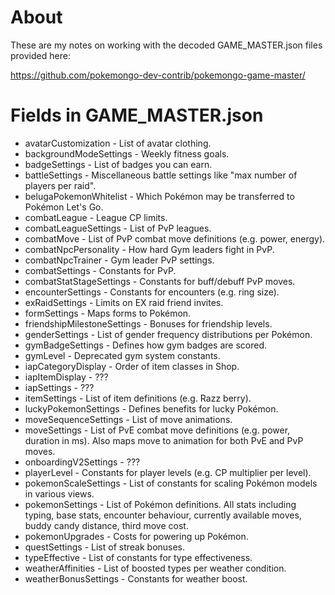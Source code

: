 # About

These are my notes on working with the decoded GAME_MASTER.json files provided
here:

https://github.com/pokemongo-dev-contrib/pokemongo-game-master/

# Fields in GAME_MASTER.json

* avatarCustomization - List of avatar clothing.
* backgroundModeSettings - Weekly fitness goals.
* badgeSettings - List of badges you can earn.
* battleSettings - Miscellaneous battle settings like "max number of players per raid".
* belugaPokemonWhitelist - Which Pokémon may be transferred to Pokémon Let's Go.
* combatLeague - League CP limits.
* combatLeagueSettings - List of PvP leagues.
* combatMove - List of PvP combat move definitions (e.g. power, energy).
* combatNpcPersonality - How hard Gym leaders fight in PvP.
* combatNpcTrainer - Gym leader PvP settings.
* combatSettings - Constants for PvP.
* combatStatStageSettings - Constants for buff/debuff PvP moves.
* encounterSettings - Constants for encounters (e.g. ring size).
* exRaidSettings - Limits on EX raid friend invites.
* formSettings - Maps forms to Pokémon.
* friendshipMilestoneSettings - Bonuses for friendship levels.
* genderSettings - List of gender frequency distributions per Pokémon.
* gymBadgeSettings - Defines how gym badges are scored.
* gymLevel - Deprecated gym system constants.
* iapCategoryDisplay - Order of item classes in Shop.
* iapItemDisplay - ???
* iapSettings - ???
* itemSettings - List of item definitions (e.g. Razz berry).
* luckyPokemonSettings - Defines benefits for lucky Pokémon.
* moveSequenceSettings - List of move animations.
* moveSettings - List of PvE combat move definitions (e.g. power, duration in ms).  Also maps move to animation for both PvE and PvP moves.
* onboardingV2Settings - ???
* playerLevel - Constants for player levels (e.g. CP multiplier per level).
* pokemonScaleSettings - List of constants for scaling Pokémon models in various views.
* pokemonSettings - List of Pokémon definitions. All stats including typing, base stats, encounter behaviour, currently available moves, buddy candy distance, third move cost.
* pokemonUpgrades - Costs for powering up Pokémon.
* questSettings - List of streak bonuses.
* typeEffective - List of constants for type effectiveness.
* weatherAffinities - List of boosted types per weather condition.
* weatherBonusSettings - Constants for weather boost.
